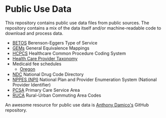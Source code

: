 # Public Use Data

This repository contains public use data files from public sources.
The repository contains a mix of the data itself and/or machine-readable code to download and process data.

* [BETOS](https://github.com/chse-ohsu/PublicUseData/tree/master/BETOS) Berenson-Eggers Type of Service
* [GEMs](https://github.com/chse-ohsu/PublicUseData/tree/master/GEMs) General Equivalence Mappings
* [HCPCS](https://github.com/chse-ohsu/PublicUseData/tree/master/HCPCS) Healthcare Common Procedure Coding System
* [Health Care Provider Taxonomy](https://github.com/chse-ohsu/PublicUseData/tree/master/HealthCareProviderTaxonomy)
* Medicaid fee schedules
    * [Oregon](https://github.com/chse-ohsu/PublicUseData/tree/master/MedicaidFeeSchedules/OR)
* [NDC](https://github.com/chse-ohsu/PublicUseData/tree/master/NDC) National Drug Code Directory
* [NPPES (NPI)](https://github.com/chse-ohsu/PublicUseData/tree/master/NPPES) National Plan and Provider Enumeration System (National Provider Identifier)
* [PCSA](https://github.com/chse-ohsu/PublicUseData/tree/master/PCSA) Primary Care Service Area
* [RUCA](https://github.com/chse-ohsu/PublicUseData/tree/master/RUCA) Rural-Urban Commuting Area Codes

An awesome resource for public use data is [Anthony Damico's](https://github.com/ajdamico/asdfree) GitHub repository.
